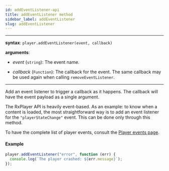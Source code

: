 ```yaml
---
id: addEventListener-api
title: addEventListener method
sidebar_label: addEventListener
slug: addEventListener
---
```


---

**syntax**: `player.addEventListener(event, callback)`

**arguments**:

- _event_ (`string`): The event name.

- _callback_ (`Function`): The callback for the event.
  The same callback may be used again when calling `removeEventListener`.

---

Add an event listener to trigger a callback as it happens. The callback will
have the event payload as a single argument.

The RxPlayer API is heavily event-based. As an example: to know when a content
is loaded, the most straightforward way is to add an event listener for the
`"playerStateChange"` event. This can be done only through this method.

To have the complete list of player events, consult the [Player events
page](../events.md).

#### Example

```js
player.addEventListener("error", function (err) {
  console.log(`The player crashed: ${err.message}`);
});
```

